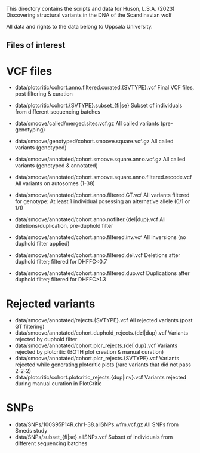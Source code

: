 This directory contains the scripts and data for
Huson, L.S.A. (2023) Discovering structural variants in the DNA of the Scandinavian wolf

All data and rights to the data belong to Uppsala University.


## Files of interest
# VCF files
- data/plotcritic/cohort.anno.filtered.curated.{SVTYPE}.vcf     Final VCF files, post filtering & curation
- data/plotcritic/cohort.{SVTYPE}.subset_{fi|se}                Subset of individuals from different sequencing batches

- data/smoove/called/merged.sites.vcf.gz                                All called variants (pre-genotyping)
- data/smoove/genotyped/cohort.smoove.square.vcf.gz                     All called variants (genotyped)
- data/smoove/annotated/cohort.smoove.square.anno.vcf.gz                All called variants (genotyped & annotated)
- data/smoove/annotated/cohort.smoove.square.anno.filtered.recode.vcf   All variants on autosomes (1-38)
- data/smoove/annotated/cohort.anno.filtered.GT.vcf                     All variants filtered for genotype: At least 1 individual posessing an alternative allele (0/1 or 1/1)
- data/smoove/annotated/cohort.anno.nofilter.{del|dup}.vcf              All deletions/duplication, pre-duphold filter
- data/smoove/annotated/cohort.anno.filtered.inv.vcf                    All inversions (no duphold filter applied)
- data/smoove/annotated/cohort.anno.filtered.del.vcf                    Deletions after duphold filter; filtered for DHFFC<0.7
- data/smoove/annotated/cohort.anno.filtered.dup.vcf                    Duplications after duphold filter; filtered for DHFFC>1.3
# Rejected variants
- data/smoove/annotated/rejects.{SVTYPE}.vcf                    All rejected variants (post GT filtering)
- data/smoove/annotated/cohort.duphold_rejects.{del|dup}.vcf    Variants rejected by duphold filter
- data/smoove/annotated/cohort.plcr_rejects.{del|dup}.vcf       Variants rejected by plotcritic (BOTH plot creation & manual curation)
- data/smoove/annotated/cohort.plcr_rejects.{SVTYPE}.vcf        Variants rejected while generating plotcritic plots (rare variants that did not pass 2-2-2)
- data/plotcritic/cohort.plotcritic_rejects.{dup|inv}.vcf       Variants rejected during manual curation in PlotCritic
# SNPs
- data/SNPs/100S95F14R.chr1-38.allSNPs.wfm.vcf.gz   All SNPs from Smeds study
- data/SNPs/subset_{fi|se}.allSNPs.vcf              Subset of individuals from different sequencing batches
